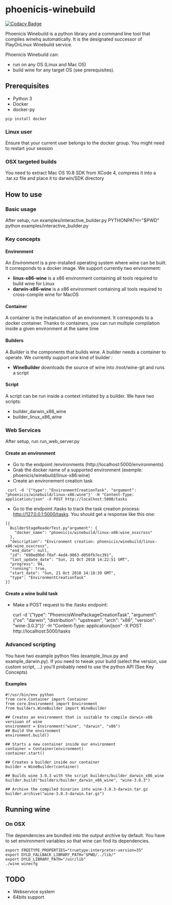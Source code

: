 # phoenicis-winebuild

[![Codacy Badge](https://api.codacy.com/project/badge/Grade/5a2ba048397a4c3dac18682b6045b9c6)](https://app.codacy.com/app/PhoenicisOrg/phoenicis-winebuild?utm_source=github.com&utm_medium=referral&utm_content=PhoenicisOrg/phoenicis-winebuild&utm_campaign=Badge_Grade_Dashboard)

Phoenicis Winebuild is a python library and a command line tool that compiles winehq automatically. It is the designated successor of PlayOnLinux Winebuild service.

Phoenicis Winebuild can:
- run on any OS (Linux and Mac OS)
- build wine for any target OS (see prerequisites).

## Prerequisites
- Python 3
- Docker
- docker-py

```
pip install docker
```

### Linux user
Ensure that your current user belongs to the docker group. You might need to restart your session

### OSX targeted builds
You need to extract Mac OS 10.8 SDK from XCode 4, compress it into a .tar.xz file and place it to darwin/SDK directory  

## How to use
### Basic usage
After setup, run examples/interactive_builder.py
   PYTHONPATH="$PWD" python examples/interactive_builder.py  

### Key concepts
#### Environment
An *Environment* is a pre-installed operating system where wine can be built. It corresponds to a docker image. We support currently two environment:

- **linux-x86-wine** is a x86 environment containing all tools required to build wine for Linux
- **darwin-x86-wine** is a x86 environment containing all tools required to cross-compile wine for MacOS

#### Container
A container is the instanciation of an environment. It corresponds to a docker container. Thanks to containers, you can run multiple compilation inside a given environment at the same time

#### Builders
A *Builder* is the components that builds wine. A builder needs a container to operate. We currently support one kind of builder :

- **WineBuilder** downloads the source of wine into /root/wine-git and runs a script

#### Script
A script can be run inside a context initiated by a builder. We have two scripts:
- builder_darwin_x86_wine
- builder_linux_x86_wine

### Web Services
After setup, run run_web_server.py

#### Create an environment
- Go to the endpoint /environments (http://localhost:5000/environments)
- Grab the docker name of a supported environment (exemple: phoenicis/winebuild/linux-x86:wine)
- Create an environement creation task

```
 curl -d '{"type": "EnvironmentCreationTask", "argument": "phoenicis/winebuild/linux-x86:wine"}' -H "Content-Type: application/json" -X POST http://localhost:5000/tasks
```

- Go to the endpoint /tasks to track the task creation process: http://127.0.0.1:5000/tasks. You should get a response like this one:

```
[{
  BuilderStageReaderTest.py"argument": {
    "docker_name": "phoenicis/winebuild/linux-x86:wine_osxcross"
  },
  "description": "Environment creation: phoenicis/winebuild/linux-x86:wine_osxcross",
  "end_date": null,
  "id": "698ed9bd-f0af-4ed4-9063-d058fb7ec391",
  "last_update_date": "Sun, 21 Oct 2018 14:22:51 GMT",
  "progress": 94,
  "running": true,
  "start_date": "Sun, 21 Oct 2018 14:18:39 GMT",
  "type": "EnvironmentCreationTask"
}]
```

#### Create a wine build task
- Make a POST request to the /tasks endpoint:

    curl -d '{"type": "PhoenicisWinePackageCreationTask", "argument": {"os": "darwin", "distribution": "upstream", "arch": "x86", "version": "wine-3.0.3"}}' -H "Content-Type: application/json" -X POST http://localhost:5000/tasks

### Advanced scripting
You have two example python files (example_linux.py and example_darwin.py). If you need to tweak your build (select the version, use custom script, ...) you'll probably need to use the python API (See Key Concepts)

#### Examples
```
#!/usr/bin/env python
from core.Container import Container
from core.Environment import Environment
from builders.WineBuilder import WineBuilder

## Creates an environment that is suitable to compile darwin-x86 versiuon of wine
environment = Environment("wine", "darwin", "x86")
## Build the environment
environment.build()

## Starts a new container inside our environment
container = Container(environment)
container.start()

## Creates a builder inside our container
builder = WineBuilder(container)

## Builds wine 3.0.3 with the script builders/builder_darwin_x86_wine
builder.build("builders/builder_darwin_x86_wine", "wine-3.0.3")

## Archive the compiled binaries into wine-3.0.3-darwin.tar.gz
builder.archive("wine-3.0.3-darwin.tar.gz")
```

## Running wine
### On OSX
The dependencies are bundled into the output archive by default.
You have to set environment variables so that wine can find its dependencies.

```
export FREETYPE_PROPERTIES="truetype:interpreter-version=35"
export DYLD_FALLBACK_LIBRARY_PATH="$PWD/../lib/"
export DYLD_LIBRARY_PATH="/usr/lib"
./wine winecfg
```

## TODO
- Webservice system
- 64bits support
